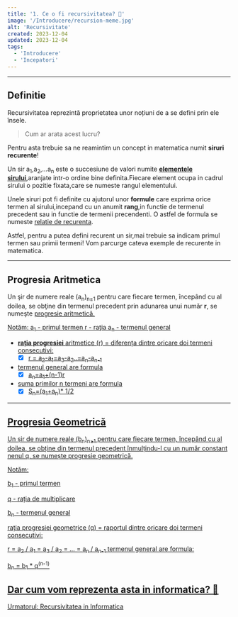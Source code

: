 ```yaml
---
title: '1. Ce o fi recursivitatea? 🤔'
image: '/Introducere/recursion-meme.jpg'
alt: 'Recursivitate'
created: 2023-12-04
updated: 2023-12-04
tags:
  - 'Introducere'
  - 'Incepatori'
---
```


---

## Definitie

Recursivitatea reprezintă proprietatea unor noțiuni de a se defini prin ele însele.

> Cum ar arata acest lucru?

Pentru asta trebuie sa ne reamintim un concept in matematica numit **siruri recurente**!

Un sir a<sub>1</sub>,a<sub>2</sub>,...a<sub>n</sub> este o succesiune de valori numite **<u>elementele sirului</u>**,aranjate intr-o ordine bine definita.Fiecare element ocupa in cadrul sirului o pozitie fixata,care se numeste rangul elementului.

Unele siruri pot fi definite cu ajutorul unor **formule** care exprima orice termen al sirului,incepand cu un anumit **rang**,in functie de termenul precedent sau in functie de termenii precendenti. O astfel de formula se numeste <u>relatie de recurenta</u>.

Astfel, pentru a putea defini recurent un sir,mai trebuie sa indicam primul termen sau primii termeni!
Vom parcurge cateva exemple de recurente in matematica.

---

## Progresia Aritmetica

Un şir de numere reale (a<sub>n</sub>)<sub>n≥1</sub> pentru care fiecare termen, începând cu al doilea, se obţine din termenul precedent prin adunarea unui număr **r**, se numeşte <u>progresie aritmetică<u>.

Notăm: a<sub>1</sub> - primul termen
r - raţia
a<sub>n</sub> - termenul general

- **rația progresiei** aritmetice (r) = diferența dintre oricare doi termeni consecutivi:
  - [x] r = a<sub>2</sub>-a<sub>1</sub>=a<sub>3</sub>-a<sub>2</sub>..=a<sub>n</sub>-a<sub>n-1</sub>
- termenul general are formula
  - [x] a<sub>n</sub>=a<sub>1</sub>+(n-1)r
- suma primilor n termeni are formula
  - [x] S<sub>n</sub>=(a<sub>1</sub>+a<sub>n</sub>)\* 1/2

---

## Progresia Geometrică

Un șir de numere reale (b<sub>n</sub>)<sub>n≥1</sub> pentru care fiecare termen, începând cu al doilea, se obține din termenul precedent înmulțindu-l cu un număr constant nenul q, se numește <u>progresie geometrică</u>.

Notăm:

b<sub>1</sub> - primul termen

q - rația de multiplicare

b<sub>n</sub> - termenul general

rația progresiei geometrice (q) = raportul dintre oricare doi termeni consecutivi:

r = a<sub>2</sub> / a<sub>1</sub> = a<sub>3</sub> / a<sub>2</sub> = ... = a<sub>n</sub> / a<sub>n-1</sub>
termenul general are formula:

b<sub>n</sub> = b<sub>1</sub> \* q<sup>(n-1)</sup>

## Dar cum vom reprezenta asta in informatica? 🤔

[Urmatorul: Recursivitatea in Informatica](/Introducere/Cap1/)
